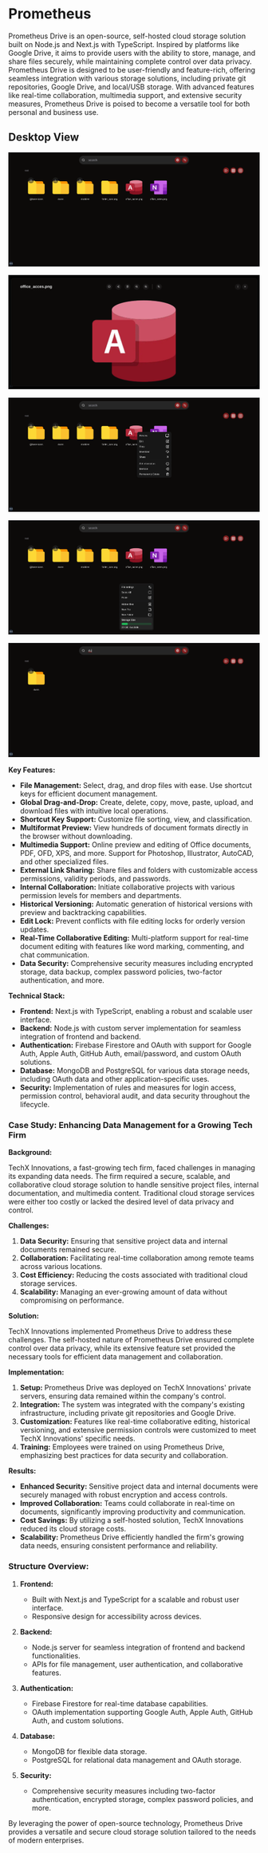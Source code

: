 # Prometheus

Prometheus Drive is an open-source, self-hosted cloud storage solution built on Node.js and Next.js with TypeScript. Inspired by platforms like Google Drive, it aims to provide users with the ability to store, manage, and share files securely, while maintaining complete control over data privacy. Prometheus Drive is designed to be user-friendly and feature-rich, offering seamless integration with various storage solutions, including private git repositories, Google Drive, and local/USB storage. With advanced features like real-time collaboration, multimedia support, and extensive security measures, Prometheus Drive is poised to become a versatile tool for both personal and business use.

## Desktop View

![Desktop View 1](/public/screenshoots/pherus-prometheus.png)

![Desktop View 2](/public/screenshoots/pherus-prometheus1.png)

![Desktop View 2](/public/screenshoots/pherus-prometheus2.png)

![Desktop View 2](/public/screenshoots/pherus-prometheus3.png)

![Mobile View 1](/public/screenshoots/pherus-prometheus4.png)

**Key Features:**

- **File Management:** Select, drag, and drop files with ease. Use shortcut keys for efficient document management.
- **Global Drag-and-Drop:** Create, delete, copy, move, paste, upload, and download files with intuitive local operations.
- **Shortcut Key Support:** Customize file sorting, view, and classification.
- **Multiformat Preview:** View hundreds of document formats directly in the browser without downloading.
- **Multimedia Support:** Online preview and editing of Office documents, PDF, OFD, XPS, and more. Support for Photoshop, Illustrator, AutoCAD, and other specialized files.
- **External Link Sharing:** Share files and folders with customizable access permissions, validity periods, and passwords.
- **Internal Collaboration:** Initiate collaborative projects with various permission levels for members and departments.
- **Historical Versioning:** Automatic generation of historical versions with preview and backtracking capabilities.
- **Edit Lock:** Prevent conflicts with file editing locks for orderly version updates.
- **Real-Time Collaborative Editing:** Multi-platform support for real-time document editing with features like word marking, commenting, and chat communication.
- **Data Security:** Comprehensive security measures including encrypted storage, data backup, complex password policies, two-factor authentication, and more.

**Technical Stack:**

- **Frontend:** Next.js with TypeScript, enabling a robust and scalable user interface.
- **Backend:** Node.js with custom server implementation for seamless integration of frontend and backend.
- **Authentication:** Firebase Firestore and OAuth with support for Google Auth, Apple Auth, GitHub Auth, email/password, and custom OAuth solutions.
- **Database:** MongoDB and PostgreSQL for various data storage needs, including OAuth data and other application-specific uses.
- **Security:** Implementation of rules and measures for login access, permission control, behavioral audit, and data security throughout the lifecycle.

### Case Study: Enhancing Data Management for a Growing Tech Firm

**Background:**

TechX Innovations, a fast-growing tech firm, faced challenges in managing its expanding data needs. The firm required a secure, scalable, and collaborative cloud storage solution to handle sensitive project files, internal documentation, and multimedia content. Traditional cloud storage services were either too costly or lacked the desired level of data privacy and control.

**Challenges:**

1. **Data Security:** Ensuring that sensitive project data and internal documents remained secure.
2. **Collaboration:** Facilitating real-time collaboration among remote teams across various locations.
3. **Cost Efficiency:** Reducing the costs associated with traditional cloud storage services.
4. **Scalability:** Managing an ever-growing amount of data without compromising on performance.

**Solution:**

TechX Innovations implemented Prometheus Drive to address these challenges. The self-hosted nature of Prometheus Drive ensured complete control over data privacy, while its extensive feature set provided the necessary tools for efficient data management and collaboration.

**Implementation:**

1. **Setup:** Prometheus Drive was deployed on TechX Innovations' private servers, ensuring data remained within the company's control.
2. **Integration:** The system was integrated with the company's existing infrastructure, including private git repositories and Google Drive.
3. **Customization:** Features like real-time collaborative editing, historical versioning, and extensive permission controls were customized to meet TechX Innovations' specific needs.
4. **Training:** Employees were trained on using Prometheus Drive, emphasizing best practices for data security and collaboration.

**Results:**

- **Enhanced Security:** Sensitive project data and internal documents were securely managed with robust encryption and access controls.
- **Improved Collaboration:** Teams could collaborate in real-time on documents, significantly improving productivity and communication.
- **Cost Savings:** By utilizing a self-hosted solution, TechX Innovations reduced its cloud storage costs.
- **Scalability:** Prometheus Drive efficiently handled the firm's growing data needs, ensuring consistent performance and reliability.

### Structure Overview:

1. **Frontend:**
   - Built with Next.js and TypeScript for a scalable and robust user interface.
   - Responsive design for accessibility across devices.

2. **Backend:**
   - Node.js server for seamless integration of frontend and backend functionalities.
   - APIs for file management, user authentication, and collaborative features.

3. **Authentication:**
   - Firebase Firestore for real-time database capabilities.
   - OAuth implementation supporting Google Auth, Apple Auth, GitHub Auth, and custom solutions.

4. **Database:**
   - MongoDB for flexible data storage.
   - PostgreSQL for relational data management and OAuth storage.

5. **Security:**
   - Comprehensive security measures including two-factor authentication, encrypted storage, complex password policies, and more.

By leveraging the power of open-source technology, Prometheus Drive provides a versatile and secure cloud storage solution tailored to the needs of modern enterprises.
